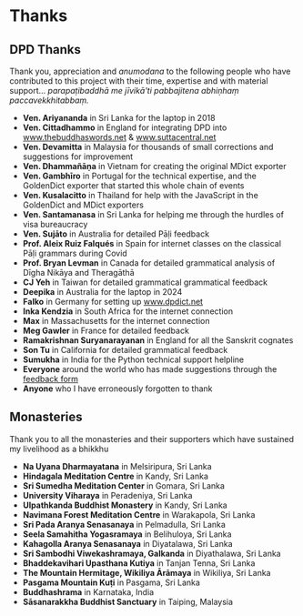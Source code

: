# Thanks
## DPD Thanks
Thank you, appreciation and <i>anumodana</i> to the following people who have contributed to this project with their time, expertise and with material support… <i>parapaṭibaddhā me jīvikā'ti pabbajitena abhiṇhaṃ paccavekkhitabbaṃ.</i>

- **Ven. Ariyananda** in Sri Lanka for the laptop in 2018
- **Ven. Cittadhammo** in England for integrating DPD into <a href=”https://www.thebuddhaswords.net”>www.thebuddhaswords.net</a> & <a href=”https://www.suttacentral.net”>www.suttacentral.net</a>
- **Ven. Devamitta** in Malaysia for thousands of small corrections and suggestions for improvement
- **Ven. Dhammañāṇa** in Vietnam for creating the original MDict exporter
- **Ven. Gambhīro** in Portugal for the technical expertise, and the GoldenDict exporter that started this whole chain of events
- **Ven. Kusalacitto** in Thailand for help with the JavaScript in the GoldenDict and MDict exporters
- **Ven. Santamanasa** in Sri Lanka for helping me through the hurdles of visa bureaucracy
- **Ven. Sujāto** in Australia for detailed Pāḷi feedback
- **Prof. Aleix Ruiz Falqués** in Spain for internet classes on the classical Pāḷi grammars during Covid
- **Prof. Bryan Levman** in Canada for detailed grammatical analysis of Dīgha Nikāya and Theragāthā
- **CJ Yeh** in Taiwan for detailed grammatical grammatical feedback
- **Deepika** in Australia for the laptop in 2024
- **Falko** in Germany for setting up <a href=”www.dpdict.net”>www.dpdict.net</a>
- **Inka Kendzia** in South Africa for the internet connection
- **Max** in Massachusetts for the internet connection
- **Meg Gawler** in France for detailed feedback
- **Ramakrishnan Suryanarayanan** in England for all the Sanskrit cognates
- **Son Tu** in California for detailed grammatical feedback
- **Sumukha** in India for the Python technical support helpline 
- **Everyone** around the world who has made suggestions through the <a href=”https://docs.google.com/forms/d/e/1FAIpQLSf9boBe7k5tCwq7LdWgBHHGIPVc4ROO5yjVDo1X5LDAxkmGWQ/viewform”>feedback form</a>
- **Anyone** who I have erroneously forgotten to thank 
## Monasteries
Thank you to all the monasteries and their supporters which have sustained my livelihood as a bhikkhu

- **Na Uyana Dharmayatana** in Melsiripura, Sri Lanka
- **Hindagala Meditation Centre** in Kandy, Sri Lanka 
- **Sri Sumedha Meditation Center** in Gomara, Sri Lanka
- **University Viharaya** in Peradeniya, Sri Lanka
- **Ulpathkanda Buddhist Monastery** in Kandy, Sri Lanka
- **Navimana Forest Meditation Centre** in Warakapola, Sri Lanka
- **Sri Pada Aranya Senasanaya** in Pelmadulla, Sri Lanka
- **Seela Samahitha Yogasramaya** in Belihuloya, Sri Lanka
- **Kahagolla Aranya Senasanaya** in Diyatalawa, Sri Lanka
- **Sri Sambodhi Viwekashramaya, Galkanda** in Diyathalawa, Sri Lanka
- **Bhaddekavihari Upasthana Kutiya** in Tanjan Tenna, Sri Lanka
- **The Mountain Hermitage, Wikiliya Ārāmaya** in Wikiliya, Sri Lanka
- **Pasgama Mountain Kuṭi** in Pasgama, Sri Lanka
- **Buddhashrama** in Karnataka, India
- **Sāsanarakkha Buddhist Sanctuary** in Taiping, Malaysia
